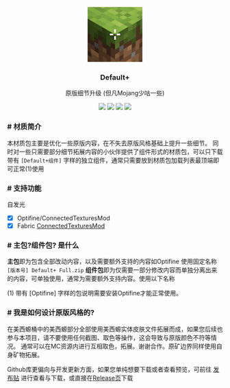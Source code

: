 <div align="center">
  <img src="./Default+/pack.png" alt="Minecraft-Default-Plus" />
  <h3>Default+</h3>
  <p>原版细节升级 (但凡Mojang少咕一些)</p>
  <img src="https://img.shields.io/github/stars/fastchen/Minecraft-Default-Plus?label=Star&logo=github"/>
  <a href="https://github.com/FastChen/Minecraft-Default-Plus/issues"><img src="https://img.shields.io/github/issues/fastchen/Minecraft-Default-Plus?label=Issues"/></a>
  <img src="https://img.shields.io/github/license/fastchen/Minecraft-Default-Plus?label=License"/>
  <a href="https://github.com/FastChen/Minecraft-Default-Plus/releases"><img src="https://img.shields.io/github/v/release/fastchen/Minecraft-Default-Plus?label=Release"/></a>
</div>

### # 材质简介

本材质包主要是优化一些原版内容，在不失去原版风格基础上提升一些细节。
同时对一些只需要部分细节拓展内容的小伙伴提供了组件形式的材质包，可以只下载带有 `[Default+组件]` 字样的独立组件，通常只需要放到材质包加载列表最顶端即可正常(1)使用

### # 支持功能

自发光
- [x] Optifine/ConnectedTexturesMod
- [x] Fabric [ConnectedTexturesMod](https://www.curseforge.com/minecraft/mc-mods/ctm-fabric)

### # 主包?组件包? 是什么

**主包**即为包含全部改动内容，以及需要额外支持的内容如Optifine 使用固定名称 `[版本号] Default+ Full.zip`
**组件包**即为仅需要一部分修改内容而单独分离出来的内容，可单独使用，通常为需要额外支持内容。使用以下名称

(1) 带有 [Optifine] 字样的包说明需要安装Optifine才能正常使用。

### # 我是如何设计原版风格的?

在美西螈桶中的美西螈部分全部使用美西螈实体皮肤文件拓展而成，如果您后续也参与本项目，请不要使用任何截图、取色等操作，这会导致与原版颜色不符等情况。
通常可以在MC资源内进行互相取色，拓展。谢谢合作。原矿边界同样使用自身矿物拓展。

Github库更偏向与开发更新方面，如果您单纯想要下载或者查看预览，可前往 [发布贴](https://www.mcbbs.net/thread-1249199-1-1.html) 进行查看与下载，或直接在[Release页](https://github.com/FastChen/Minecraft-Default-Plus/releases)下载
